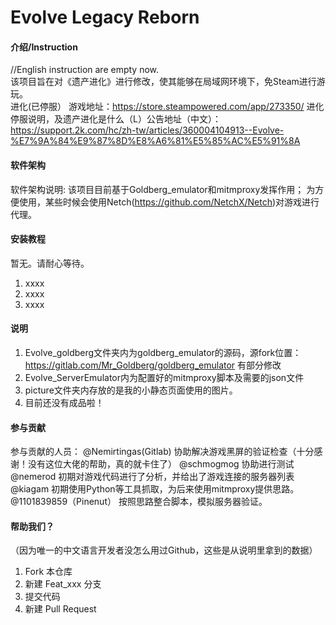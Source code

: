 # Evolve Legacy Reborn

#### 介绍/Instruction
//English instruction are empty now.   
该项目旨在对《遗产进化》进行修改，使其能够在局域网环境下，免Steam进行游玩。   
进化(已停服） 游戏地址：https://store.steampowered.com/app/273350/
进化停服说明，及遗产进化是什么（L）公告地址（中文）：   
https://support.2k.com/hc/zh-tw/articles/360004104913--Evolve-%E7%9A%84%E9%87%8D%E8%A6%81%E5%85%AC%E5%91%8A   



#### 软件架构
软件架构说明:
该项目目前基于Goldberg_emulator和mitmproxy发挥作用；
为方便使用，某些时候会使用Netch(https://github.com/NetchX/Netch)对游戏进行代理。

#### 安装教程

暂无。请耐心等待。
1.  xxxx
2.  xxxx
3.  xxxx

#### 说明

1.  Evolve_goldberg文件夹内为goldberg_emulator的源码，源fork位置：https://gitlab.com/Mr_Goldberg/goldberg_emulator 有部分修改   
2.  Evolve_ServerEmulator内为配置好的mitmproxy脚本及需要的json文件   
3.  picture文件夹内存放的是我的小静态页面使用的图片。   
4.  目前还没有成品啦！   

#### 参与贡献

参与贡献的人员：
@Nemirtingas(Gitlab) 协助解决游戏黑屏的验证检查（十分感谢！没有这位大佬的帮助，真的就卡住了）
@schmogmog 协助进行测试
@nemerod 初期对游戏代码进行了分析，并给出了游戏连接的服务器列表
@kiagam 初期使用Python等工具抓取，为后来使用mitmproxy提供思路。
@1101839859（Pinenut） 按照思路整合脚本，模拟服务器验证。

#### 帮助我们？

（因为唯一的中文语言开发者没怎么用过Github，这些是从说明里拿到的数据）
1.  Fork 本仓库
2.  新建 Feat_xxx 分支
3.  提交代码
4.  新建 Pull Request

